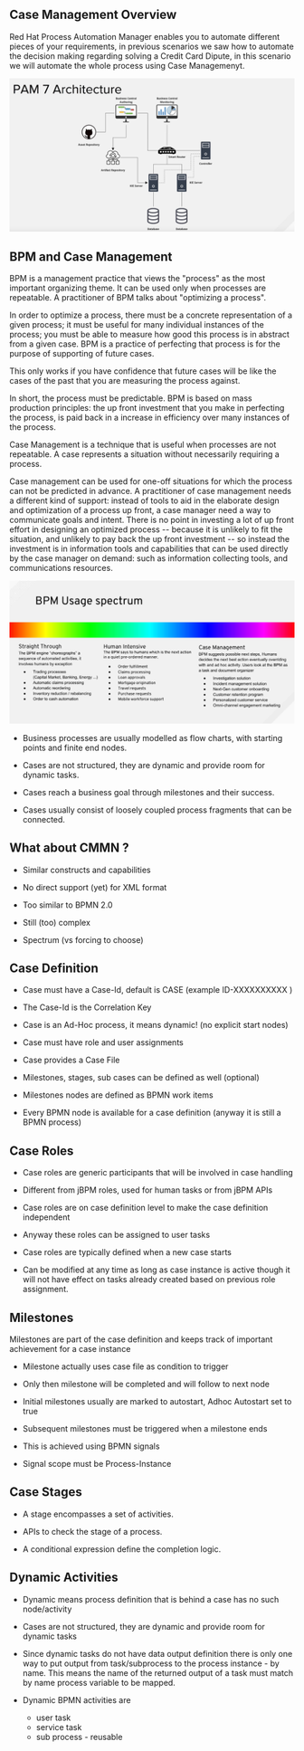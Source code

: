 Case Management Overview
------------------------

Red Hat Process Automation Manager enables you to automate different pieces of your requirements, in previous scenarios we saw how to automate the decision making regarding solving a Credit Card Dipute, in this scenario we will automate the whole process using Case Managemenyt.

<img src="../../assets/middleware/rhpam-7-workshop/rhpam-7-architecture.png" width="600" />

BPM and Case Management
-----------------------


BPM is a management practice that views the "process" as the most important organizing theme. It can be used only when processes are repeatable. A practitioner of BPM talks about "optimizing a process".

In order to optimize a process, there must be a concrete representation of a given process; it must be useful for many individual instances of the process; you must be able to measure how good this process is in abstract from a given case. BPM is a practice of perfecting that process is for the purpose of supporting of future cases.

This only works if you have confidence that future cases will be like the cases of the past that you are measuring the process against.

In short, the process must be predictable. BPM is based on mass production principles: the up front investment that you make in perfecting the process, is paid back in a increase in efficiency over many instances of the process.

Case Management is a technique that is useful when processes are not repeatable. A case represents a situation without necessarily requiring a process.

Case management can be used for one-off situations for which the process can not be predicted in advance. A practitioner of case management needs a different kind of support: instead of tools to aid in the elaborate design and optimization of a process up front, a case manager need a way to communicate goals and intent. There is no point in investing a lot of up front effort in designing an optimized process -- because it is unlikely to fit the situation, and unlikely to pay back the up front investment -- so instead the investment is in information tools and capabilities that can be used directly by the case manager on demand: such as information collecting tools, and communications resources.

<img src="../../assets/middleware/rhpam-7-workshop/business-central-rhpam-7-cmmn-pam.png" width="600" />


- Business processes are usually modelled as flow charts, with starting points and finite end nodes.

- Cases are not structured, they are dynamic and provide room for dynamic tasks.

- Cases reach a business goal through milestones and their success.

- Cases usually consist of loosely coupled process fragments that can be connected.

What about CMMN ?
-----------------------

- Similar constructs and capabilities

- No direct support (yet) for XML format

- Too similar to BPMN 2.0

- Still (too) complex

- Spectrum (vs forcing to choose)



Case Definition
---------------

- Case must have a Case-Id, default is CASE (example ID-XXXXXXXXXX )

- The Case-Id is the Correlation Key

- Case is an Ad-Hoc process, it means dynamic! (no explicit start nodes)

- Case must have role and user assignments

- Case provides a Case File

- Milestones, stages, sub cases can be defined as well (optional)

- Milestones nodes are defined as BPMN work items

- Every BPMN node is available for a case definition (anyway it is still a BPMN process)




Case Roles
----------

- Case roles are generic participants that will be involved in case handling

- Different from jBPM roles, used for human tasks or from jBPM APIs

- Case roles are on case definition level to make the case definition independent

- Anyway these roles can be assigned to user tasks

- Case roles are typically defined when a new case starts

- Can be modified at any time as long as case instance is active though it will not have effect on tasks already created based on previous role assignment.

Milestones
----------

Milestones are part of the case definition and keeps track of important achievement for a case instance

- Milestone actually uses case file as condition to trigger

- Only then milestone will be completed and will follow to next node

- Initial milestones usually are marked to autostart, Adhoc Autostart set to true

- Subsequent milestones must be triggered when a milestone ends

- This is achieved using BPMN signals

- Signal scope must be Process-Instance

Case Stages
------------

- A stage encompasses a set of activities.

- APIs to check the stage of a process.

- A conditional expression define the completion logic.

Dynamic Activities
-------------------

- Dynamic means process definition that is behind a case has no such node/activity
- Cases are not structured, they are dynamic and provide room for dynamic tasks
- Since dynamic tasks do not have data output definition there is only one way to put output from task/subprocess to the process instance - by name. This means the name of the returned output of a task must match by name process variable to be mapped.
- Dynamic BPMN activities are

   - user task
   - service task
   - sub process - reusable







